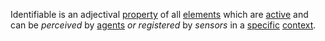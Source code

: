 Identifiable is an adjectival [property](https://github.com/gcassel/Modular-Organization-Terminology/blob/master/terms/property.md) of all [elements](https://github.com/gcassel/Modular-Organization-Terminology/blob/master/terms/element.md) which are [active](https://github.com/gcassel/Modular-Organization-Terminology/blob/master/terms/active.md) and can be *perceived* by [agents](https://github.com/gcassel/Modular-Organization-Terminology/blob/master/terms/agent.md) *or* *registered* by *sensors* in a [specific](https://github.com/gcassel/Modular-Organization-Terminology/blob/master/terms/specific.md) [context](https://github.com/gcassel/Modular-Organization-Terminology/blob/master/terms/context.md). 
